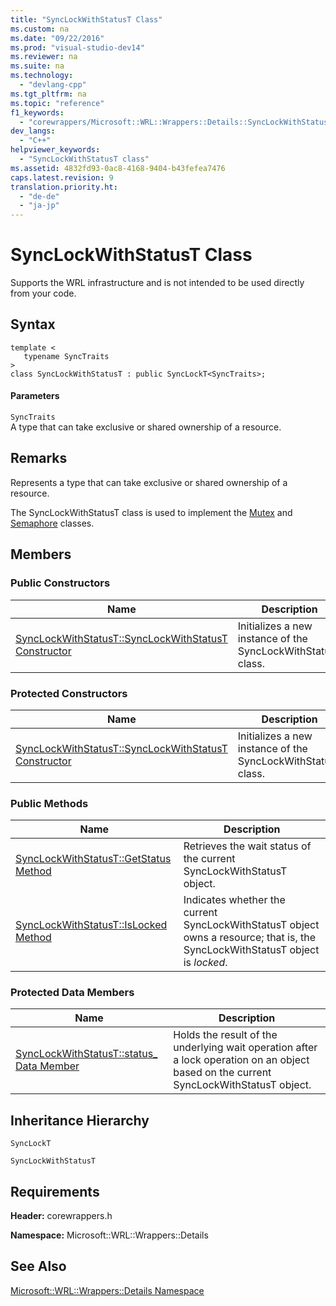 ```yaml
---
title: "SyncLockWithStatusT Class"
ms.custom: na
ms.date: "09/22/2016"
ms.prod: "visual-studio-dev14"
ms.reviewer: na
ms.suite: na
ms.technology: 
  - "devlang-cpp"
ms.tgt_pltfrm: na
ms.topic: "reference"
f1_keywords: 
  - "corewrappers/Microsoft::WRL::Wrappers::Details::SyncLockWithStatusT"
dev_langs: 
  - "C++"
helpviewer_keywords: 
  - "SyncLockWithStatusT class"
ms.assetid: 4832fd93-0ac8-4168-9404-b43fefea7476
caps.latest.revision: 9
translation.priority.ht: 
  - "de-de"
  - "ja-jp"
---
```

# SyncLockWithStatusT Class
Supports the WRL infrastructure and is not intended to be used directly from your code.  
  
## Syntax  
  
```  
template <  
   typename SyncTraits  
>  
class SyncLockWithStatusT : public SyncLockT<SyncTraits>;  
```  
  
#### Parameters  
 `SyncTraits`  
 A type that can take exclusive or shared ownership of a resource.  
  
## Remarks  
 Represents a type that can take exclusive or shared ownership of a resource.  
  
 The SyncLockWithStatusT class is used to implement the [Mutex](../VS_csharp/mutex-class.md) and [Semaphore](../VS_csharp/semaphore-class.md) classes.  
  
## Members  
  
### Public Constructors  
  
|Name|Description|  
|----------|-----------------|  
|[SyncLockWithStatusT::SyncLockWithStatusT Constructor](../VS_csharp/synclockwithstatust--synclockwithstatust-constructor.md)|Initializes a new instance of the SyncLockWithStatusT class.|  
  
### Protected Constructors  
  
|Name|Description|  
|----------|-----------------|  
|[SyncLockWithStatusT::SyncLockWithStatusT Constructor](../VS_csharp/synclockwithstatust--synclockwithstatust-constructor.md)|Initializes a new instance of the SyncLockWithStatusT class.|  
  
### Public Methods  
  
|Name|Description|  
|----------|-----------------|  
|[SyncLockWithStatusT::GetStatus Method](../VS_csharp/synclockwithstatust--getstatus-method.md)|Retrieves the wait status of the current SyncLockWithStatusT object.|  
|[SyncLockWithStatusT::IsLocked Method](../VS_csharp/synclockwithstatust--islocked-method.md)|Indicates whether the current SyncLockWithStatusT object owns a resource; that is, the SyncLockWithStatusT object is *locked*.|  
  
### Protected Data Members  
  
|Name|Description|  
|----------|-----------------|  
|[SyncLockWithStatusT::status_ Data Member](../VS_csharp/synclockwithstatust--status_-data-member.md)|Holds the result of the underlying wait operation after a lock operation on an object based on the current SyncLockWithStatusT object.|  
  
## Inheritance Hierarchy  
 `SyncLockT`  
  
 `SyncLockWithStatusT`  
  
## Requirements  
 **Header:** corewrappers.h  
  
 **Namespace:** Microsoft::WRL::Wrappers::Details  
  
## See Also  
 [Microsoft::WRL::Wrappers::Details Namespace](../VS_csharp/microsoft--wrl--wrappers--details-namespace.md)